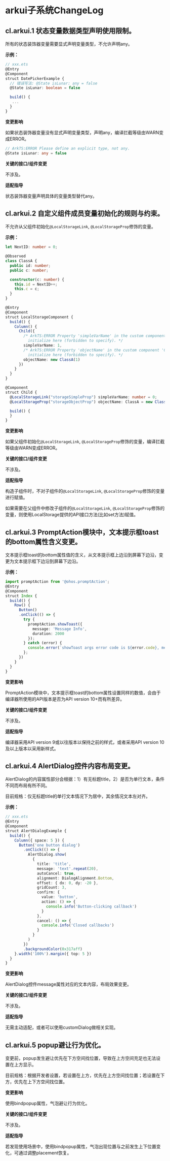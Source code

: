 # arkui子系统ChangeLog

## cl.arkui.1 状态变量数据类型声明使用限制。

所有的状态装饰器变量需要显式声明变量类型，不允许声明any。

**示例：**

```ts
// xxx.ets
@Entry
@Component
struct DatePickerExample {
  // 错误写法: @State isLunar: any = false
  @State isLunar: boolean = false

  build() {
   ...
  }
}
```

**变更影响**

如果状态装饰器变量没有显式声明变量类型，声明any，编译拦截等级由WARN变成ERROR。

```ts
// ArkTS:ERROR Please define an explicit type, not any.
@State isLunar: any = false
```

**关键的接口/组件变更**

不涉及。

**适配指导**

状态装饰器变量声明具体的变量类型替代any。

## cl.arkui.2 自定义组件成员变量初始化的规则与约束。

不允许从父组件初始化`@LocalStorageLink`, `@LocalStorageProp`修饰的变量。

**示例：**

```ts
let NextID: number = 0;

@Observed
class ClassA {
  public id: number;
  public c: number;

  constructor(c: number) {
    this.id = NextID++;
    this.c = c;
  }
}

@Entry
@Component
struct LocalStorageComponent {
  build() {
    Column() {
      Child({
        /* ArkTS:ERROR Property 'simpleVarName' in the custom component 'Child' cannot
          initialize here (forbidden to specify). */
        simpleVarName: 1,
        /* ArkTS:ERROR Property 'objectName' in the custom component 'Child' cannot
          initialize here (forbidden to specify). */
        objectName: new ClassA(1)
      })
    }
  }
}

@Component
struct Child {
  @LocalStorageLink("storageSimpleProp") simpleVarName: number = 0;
  @LocalStorageProp("storageObjectProp") objectName: ClassA = new ClassA(1);

  build() {
  }
}
```

**变更影响**

如果父组件初始化`@LocalStorageLink`, `@LocalStorageProp`修饰的变量，编译拦截等级由WARN变成ERROR。

**关键的接口/组件变更**

不涉及。

**适配指导**

构造子组件时，不对子组件的`@LocalStorageLink`, `@LocalStorageProp`修饰的变量进行赋值。

如果需要在父组件中修改子组件的`@LocalStorageLink`, `@LocalStorageProp`修饰的变量，则使用LocalStorage提供的API接口方法(比如set方法)赋值。

## cl.arkui.3 PromptAction模块中，文本提示框toast的bottom属性含义变更。

文本提示框toast的bottom属性值的含义，从文本提示框上边沿到屏幕下边沿，变更为文本提示框下边沿到屏幕下边沿。

**示例：**

```ts
import promptAction from '@ohos.promptAction';
@Entry
@Component
struct Index {
  build() {
    Row() {
      Button()
      .onClick(() => {
        try {
          promptAction.showToast({
            message: 'Message Info',
            duration: 2000
          });
        } catch (error) {
          console.error(`showToast args error code is ${error.code}, message is ${error.message}`);
        };
      })
    }
  }
}
```

**变更影响**

PromptAction模块中，文本提示框toast的bottom属性设置同样的数值，会由于编译器所使用的API版本是否为API version 10+而有所差异。

**关键的接口/组件变更**

不涉及。

**适配指导**

编译器采用API version 9或以往版本以保持之前的样式，或者采用API version 10及以上版本以采用新样式。

## cl.arkui.4 AlertDialog控件内容布局变更。

AlertDialog的内容属性部分会根据：1）有无标题title，2）是否为单行文本，条件不同而布局有所不同。

目前规格：仅无标题title的单行文本情况下为居中，其余情况文本左对齐。

**示例：**

```ts
// xxx.ets
@Entry
@Component
struct AlertDialogExample {
  build() {
    Column({ space: 5 }) {
      Button('one button dialog')
        .onClick(() => {
          AlertDialog.show(
            {
              title: 'title',
              message: 'text'.repeat(20),
              autoCancel: true,
              alignment: DialogAlignment.Bottom,
              offset: { dx: 0, dy: -20 },
              gridCount: 3,
              confirm: {
                value: 'button',
                action: () => {
                  console.info('Button-clicking callback')
                }
              },
              cancel: () => {
                console.info('Closed callbacks')
              }
            }
          )
        })
        .backgroundColor(0x317aff)
    }.width('100%').margin({ top: 5 })
  }
}
```

**变更影响**

AlertDialog控件message属性对应的文本内容，布局效果变更。

**关键的接口/组件变更**

不涉及。

**适配指导**

无需主动适配，或者可以使用customDialog做相关实现。

## cl.arkui.5 popup避让行为优化。

变更前，popup发生避让优先在下方空间找位置，导致在上方空间充足也无法设置在上方显示。

目前规格：根据开发者设置，若设置在上方，优先在上方空间找位置；若设置在下方，优先在上下方空间找位置。

**变更影响**

使用bindpopup属性，气泡避让行为优化。

**关键的接口/组件变更**

不涉及。

**适配指导**

若发现使用场景中，使用bindpopup属性，气泡出现位置与之前发生上下位置变化，可通过调整placement恢复。